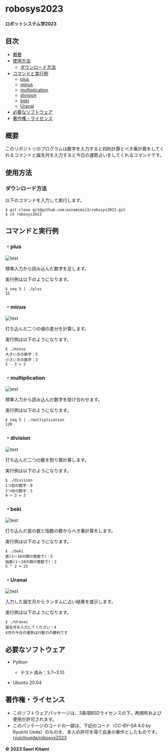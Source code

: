 # robosys2023
#### ロボットシステム学2023

## 目次
* [概要](#概要)
* [使用方法](#使用方法)
  * [ダウンロード方法](#ダウンロード方法)
* [コマンドと実行例](#コマンドと実行例)
  * [plus](#plus)
  * [minus](#minus)
  * [multiplication](#multiplication)
  * [division](#division)
  * [beki](#beki)
  * [Uranai](#Uranai)
* [必要なソフトウェア](#必要なソフトウェア)
* [著作権・ライセンス](#著作権ライセンス)
## 概要
このリポジトリのプログラムは数字を入力すると四則計算とべき乗計算をしてくれるコマンドと誕生月を入力すると今日の運勢占いをしてくれるコマンドです。

## 使用方法

### ダウンロード方法
以下のコマンドを入力して実行します。
~~~
$ git clone git@github.com:minamimi13/robosys2023.git
$ cd robosys2023
~~~


## コマンドと実行例
### ・plus
![test](https://github.com/minamimi13/robosys2023/actions/workflows/test_plus.yml/badge.svg)

標準入力から読み込んだ数字を足します。

実行例は以下のようになります。
~~~
$ seq 5 | ./plus
15
~~~

### ・minus
![test](https://github.com/minamimi13/robosys2023/actions/workflows/test_minus.yml/badge.svg)

打ち込んだ二つの値の差分を計算します。

実行例は以下のようになります。
~~~
$ ./minus
大きい方の数字：5
小さい方の数字：3
5 - 3 = 2
~~~

### ・multiplication
![test](https://github.com/minamimi13/robosys2023/actions/workflows/test_multiplication.yml/badge.svg)

標準入力から読み込んだ数字を掛け合わせます。

実行例は以下のようになります。
~~~
$ seq 5 | ./multiplication
120
~~~

### ・division
![test](https://github.com/minamimi13/robosys2023/actions/workflows/test_division.yml/badge.svg)

打ち込んだ二つの数を割り算計算します。

実行例は以下のようになります。
~~~
$ ./division
1つ目の数字：9
2つ目の数字：3
9 ÷ 3 = 3
~~~

### ・beki
![test](https://github.com/minamimi13/robosys2023/actions/workflows/test_beki.yml/badge.svg)

打ち込んだ底の数と指数の数からべき乗計算をします。

実行例は以下のようになります。
~~~
$ ./beki
底(1～10の間の整数で)：5
指数(1～10の間の整数で)：2
5 ^ 2 = 25
~~~

### ・Uranai
![test](https://github.com/minamimi13/robosys2023/actions/workflows/test_Uranai.yml/badge.svg)

入力した誕生月からランダムに占い結果を提示します。

実行例は以下のようになります。
~~~
$ ./Uranai
誕生月を入力してください：4
4月の今日の運勢は行動力の勝利です
~~~


## 必要なソフトウェア
* Python
  * テスト済み：3.7~3.10
  
* Ubuntu 20.04


## 著作権・ライセンス
* このソフトウェアパッケージは、3条項BSDライセンスの下、再頒布および使用が許可されます。
* このパッケージのコードの一部は、下記のコード（CC-BY-SA 4.0 by Ryuichi Ueda）のものを、本人の許可を得て自身の著作としたものです。[ryuichiueda/robosys2023](https://github.com/ryuichiueda/robosys2023)
#### © 2023 Saori Kitami
